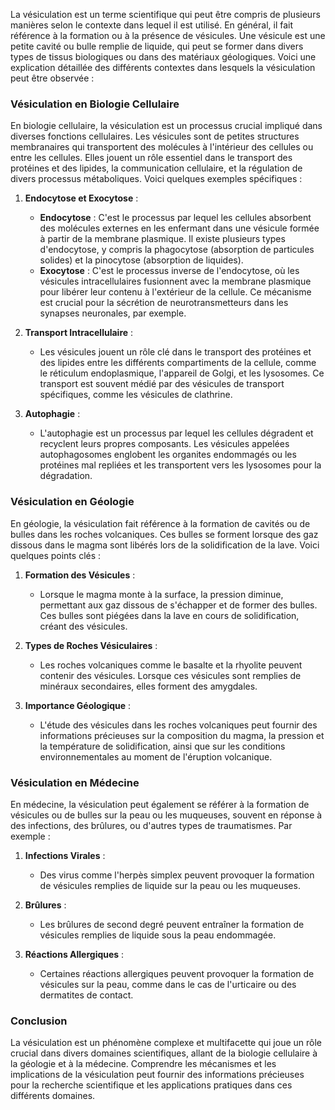 La vésiculation est un terme scientifique qui peut être compris de plusieurs manières selon le contexte dans lequel il est utilisé. En général, il fait référence à la formation ou à la présence de vésicules. Une vésicule est une petite cavité ou bulle remplie de liquide, qui peut se former dans divers types de tissus biologiques ou dans des matériaux géologiques. Voici une explication détaillée des différents contextes dans lesquels la vésiculation peut être observée :

### Vésiculation en Biologie Cellulaire

En biologie cellulaire, la vésiculation est un processus crucial impliqué dans diverses fonctions cellulaires. Les vésicules sont de petites structures membranaires qui transportent des molécules à l'intérieur des cellules ou entre les cellules. Elles jouent un rôle essentiel dans le transport des protéines et des lipides, la communication cellulaire, et la régulation de divers processus métaboliques. Voici quelques exemples spécifiques :

1. **Endocytose et Exocytose** : 
    - **Endocytose** : C'est le processus par lequel les cellules absorbent des molécules externes en les enfermant dans une vésicule formée à partir de la membrane plasmique. Il existe plusieurs types d'endocytose, y compris la phagocytose (absorption de particules solides) et la pinocytose (absorption de liquides).
    - **Exocytose** : C'est le processus inverse de l'endocytose, où les vésicules intracellulaires fusionnent avec la membrane plasmique pour libérer leur contenu à l'extérieur de la cellule. Ce mécanisme est crucial pour la sécrétion de neurotransmetteurs dans les synapses neuronales, par exemple.

2. **Transport Intracellulaire** :
    - Les vésicules jouent un rôle clé dans le transport des protéines et des lipides entre les différents compartiments de la cellule, comme le réticulum endoplasmique, l'appareil de Golgi, et les lysosomes. Ce transport est souvent médié par des vésicules de transport spécifiques, comme les vésicules de clathrine.

3. **Autophagie** :
    - L'autophagie est un processus par lequel les cellules dégradent et recyclent leurs propres composants. Les vésicules appelées autophagosomes englobent les organites endommagés ou les protéines mal repliées et les transportent vers les lysosomes pour la dégradation.

### Vésiculation en Géologie

En géologie, la vésiculation fait référence à la formation de cavités ou de bulles dans les roches volcaniques. Ces bulles se forment lorsque des gaz dissous dans le magma sont libérés lors de la solidification de la lave. Voici quelques points clés :

1. **Formation des Vésicules** :
    - Lorsque le magma monte à la surface, la pression diminue, permettant aux gaz dissous de s'échapper et de former des bulles. Ces bulles sont piégées dans la lave en cours de solidification, créant des vésicules.

2. **Types de Roches Vésiculaires** :
    - Les roches volcaniques comme le basalte et la rhyolite peuvent contenir des vésicules. Lorsque ces vésicules sont remplies de minéraux secondaires, elles forment des amygdales.

3. **Importance Géologique** :
    - L'étude des vésicules dans les roches volcaniques peut fournir des informations précieuses sur la composition du magma, la pression et la température de solidification, ainsi que sur les conditions environnementales au moment de l'éruption volcanique.

### Vésiculation en Médecine

En médecine, la vésiculation peut également se référer à la formation de vésicules ou de bulles sur la peau ou les muqueuses, souvent en réponse à des infections, des brûlures, ou d'autres types de traumatismes. Par exemple :

1. **Infections Virales** :
    - Des virus comme l'herpès simplex peuvent provoquer la formation de vésicules remplies de liquide sur la peau ou les muqueuses.

2. **Brûlures** :
    - Les brûlures de second degré peuvent entraîner la formation de vésicules remplies de liquide sous la peau endommagée.

3. **Réactions Allergiques** :
    - Certaines réactions allergiques peuvent provoquer la formation de vésicules sur la peau, comme dans le cas de l'urticaire ou des dermatites de contact.

### Conclusion

La vésiculation est un phénomène complexe et multifacette qui joue un rôle crucial dans divers domaines scientifiques, allant de la biologie cellulaire à la géologie et à la médecine. Comprendre les mécanismes et les implications de la vésiculation peut fournir des informations précieuses pour la recherche scientifique et les applications pratiques dans ces différents domaines.